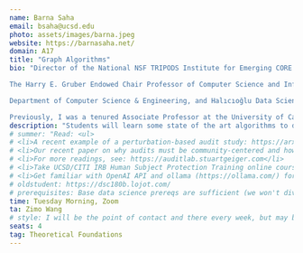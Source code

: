 ```yaml
---
name: Barna Saha
email: bsaha@ucsd.edu
photo: assets/images/barna.jpeg
website: https://barnasaha.net/
domain: A17
title: "Graph Algorithms"
bio: "Director of the National NSF TRIPODS Institute for Emerging CORE Methods in Data Science (EnCORE)<br>

The Harry E. Gruber Endowed Chair Professor of Computer Science and Information Technologies, University of California San Diego<br>

Department of Computer Science & Engineering, and Halıcıoğlu Data Science Institute<br>

Previously, I was a tenured Associate Professor at the University of California Berkeley, and even before that on the faculty of Computer Science at UMass Amherst, and as a Senior Research Scientist at the AT&T Shannon Research Laboratory. I am also an Affiliate faculty of the Simons Institute for the Theory of Computing at UC Berkeley."
description: "Students will learn some state of the art algorithms to deal with massive graphs that occur in the context of social networks."
# summer: "Read: <ul>
# <li>A recent example of a perturbation-based audit study: https://arxiv.org/pdf/2402.14875</li>
# <li>Our recent paper on why audits must be community-centered and how this kind of auditing relates to democratic governance: https://escholarship.org/content/qt6r820956/qt6r820956.pdf</li>
# <li>For more readings, see: https://auditlab.stuartgeiger.com</li>
# <li>Take UCSD/CITI IRB Human Subject Protection Training online course (Social and Behavioral Basic), must complete by week 3 of Fall, but good to do it earlier. Register at citiprogram.org and see this video for how to register: https://www.youtube.com/watch?v=hOAgfK93QXg</li>
# <li>Get familiar with OpenAI API and ollama (https://ollama.com/) for self-hosted open-source LLMs (which uses OpenAI API schema)</li></ul><br>"
# oldstudent: https://dsc180b.lojot.com/
# prerequisites: Base data science prereqs are sufficient (we won't dive deep into foundations of LLMs or causal inference). We will be talking and listening to people (especially strangers) and serving as their ad-hoc consultants. Skills in consulting, volunteering, tabling for student orgs, etc. are not required, but will be useful -- and you will build those skills if you do not have them.
time: Tuesday Morning, Zoom
ta: Zimo Wang
# style: I will be the point of contact and there every week, but may bring in collaborators and my grad student advisees. I intentionally do not run a "lab", but I do have a "constellation of collaboration." Students can choose their own particular context in which LLMs are deployed and which kinds of community members / impacted people they want to consult.
seats: 4
tag: Theoretical Foundations
---
```

